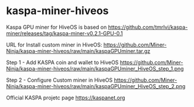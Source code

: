 # kaspa-miner-hiveos
Kaspa GPU miner for HiveOS is based on https://github.com/tmrlvi/kaspa-miner/releases/tag/kaspa-miner-v0.2.1-GPU-0.1

URL for Install custom miner in HiveOS: https://github.com/Miner-Ninja/kaspa-miner-hiveos/raw/main/kaspaGPUminer.tar.gz

Step 1 - Add KASPA coin and wallet to HiveOS
https://github.com/Miner-Ninja/kaspa-miner-hiveos/raw/main/kaspaGPUminer_HiveOS_step_1.png

Step 2 - Configure Custom miner in HiveOS
https://github.com/Miner-Ninja/kaspa-miner-hiveos/raw/main/kaspaGPUminer_HiveOS_step_2.png

Official KASPA projetc page https://kaspanet.org
